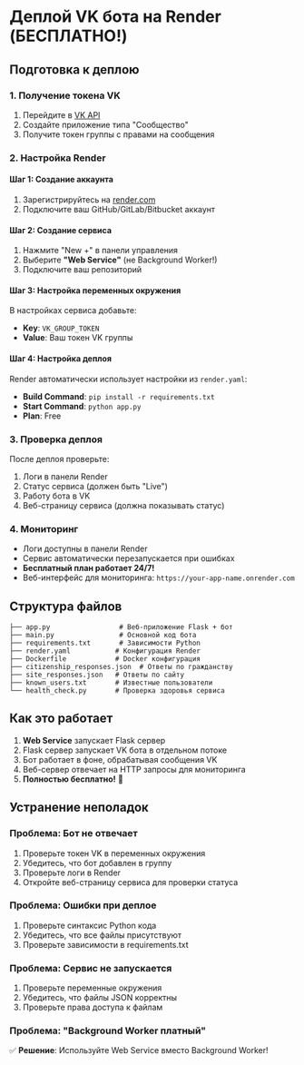 # Деплой VK бота на Render (БЕСПЛАТНО!)

## Подготовка к деплою

### 1. Получение токена VK
1. Перейдите в [VK API](https://vk.com/dev)
2. Создайте приложение типа "Сообщество"
3. Получите токен группы с правами на сообщения

### 2. Настройка Render

#### Шаг 1: Создание аккаунта
1. Зарегистрируйтесь на [render.com](https://render.com)
2. Подключите ваш GitHub/GitLab/Bitbucket аккаунт

#### Шаг 2: Создание сервиса
1. Нажмите "New +" в панели управления
2. Выберите **"Web Service"** (не Background Worker!)
3. Подключите ваш репозиторий

#### Шаг 3: Настройка переменных окружения
В настройках сервиса добавьте:
- **Key**: `VK_GROUP_TOKEN`
- **Value**: Ваш токен VK группы

#### Шаг 4: Настройка деплоя
Render автоматически использует настройки из `render.yaml`:
- **Build Command**: `pip install -r requirements.txt`
- **Start Command**: `python app.py`
- **Plan**: Free

### 3. Проверка деплоя

После деплоя проверьте:
1. Логи в панели Render
2. Статус сервиса (должен быть "Live")
3. Работу бота в VK
4. Веб-страницу сервиса (должна показывать статус)

### 4. Мониторинг

- Логи доступны в панели Render
- Сервис автоматически перезапускается при ошибках
- **Бесплатный план работает 24/7!**
- Веб-интерфейс для мониторинга: `https://your-app-name.onrender.com`

## Структура файлов

```
├── app.py                 # Веб-приложение Flask + бот
├── main.py                # Основной код бота
├── requirements.txt       # Зависимости Python
├── render.yaml           # Конфигурация Render
├── Dockerfile            # Docker конфигурация
├── citizenship_responses.json  # Ответы по гражданству
├── site_responses.json   # Ответы по сайту
├── known_users.txt       # Известные пользователи
└── health_check.py       # Проверка здоровья сервиса
```

## Как это работает

1. **Web Service** запускает Flask сервер
2. Flask сервер запускает VK бота в отдельном потоке
3. Бот работает в фоне, обрабатывая сообщения VK
4. Веб-сервер отвечает на HTTP запросы для мониторинга
5. **Полностью бесплатно!** 🎉

## Устранение неполадок

### Проблема: Бот не отвечает
1. Проверьте токен VK в переменных окружения
2. Убедитесь, что бот добавлен в группу
3. Проверьте логи в Render
4. Откройте веб-страницу сервиса для проверки статуса

### Проблема: Ошибки при деплое
1. Проверьте синтаксис Python кода
2. Убедитесь, что все файлы присутствуют
3. Проверьте зависимости в requirements.txt

### Проблема: Сервис не запускается
1. Проверьте переменные окружения
2. Убедитесь, что файлы JSON корректны
3. Проверьте права доступа к файлам

### Проблема: "Background Worker платный"
✅ **Решение**: Используйте Web Service вместо Background Worker! 
